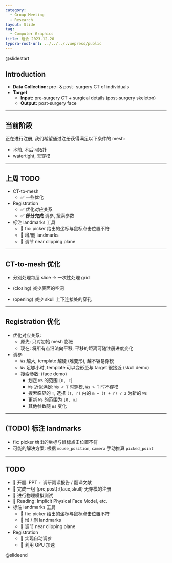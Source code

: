 ```yaml
---
category:
  - Group Meeting
  - Research
layout: Slide
tag:
  - Computer Graphics
title: 组会 2023-12-20
typora-root-url: ../../../.vuepress/public
---
```


@slidestart

## Introduction

- **Data Collection:** pre- & post- surgery CT of individuals
- **Target**
  - **Input:** pre-surgery CT + surgical details (post-surgery skeleton)
  - **Output:** post-surgery face

---

## 当前阶段

正在进行注册, 我们希望通过注册获得满足以下条件的 mesh:

- 术前, 术后同拓扑
- watertight, 无穿模

---

## 上周 TODO

- CT-to-mesh
  - ✅ 一些优化
- Registration
  - ✅ 优化对应关系
  - ✅ **部分完成** 调参, 搜索参数
- 标注 landmarks 工具
  - 🔳 fix: picker 给出的坐标与鼠标点击位置不符
  - 🔳 增/删 landmarks
  - 🔳 调节 near clipping plane

---

## CT-to-mesh 优化

- 分别处理每层 slice -> 一次性处理 grid

- (closing) 减少表面的空洞
- (opening) 减少 skull 上下连接处的穿孔

---

## Registration 优化

- 优化对应关系:
  - 原先: 只对初始 mesh 膨胀
  - 现在: 将所有点沿法向平移, 平移的距离可随注册进度变化
- 调参:
  - `Ws` 越大, template 越硬 (难变形), 越不容易穿模
  - `Ws` 足够小时, template 可以变形至与 target 很接近 (skull demo)
  - 搜索参数: (face demo)
    - 划定 `Ws` 的范围 `[0, r]`
    - `Ws` 近似满足: `Ws < T` 时穿模, `Ws > T` 时不穿模
    - 搜索临界的 `T`, 选择 `(T, r)` 内的 `m = (T + r) / 2` 为新的 `Ws`
    - 更新 `Ws` 的范围为 `[0, m]`
    - 其他参数随 `Ws` 变化

---

## (TODO) 标注 landmarks

- fix: picker 给出的坐标与鼠标点击位置不符
- 可能的解决方案: 根据 `mouse_position`, `camera` 手动推算 `picked_point`

---

## TODO

- 🔳 开题: PPT + 调研阅读报告 / 翻译文献
- 🔳 完成一组 {pre,post}:{face,skull} 无穿模的注册
- 🔳 进行物理模拟测试
- 🔳 Reading: Implicit Physical Face Model, etc.
- 标注 landmarks 工具
  - 🔳 fix: picker 给出的坐标与鼠标点击位置不符
  - 🔳 增 / 删 landmarks
  - 🔳 调节 near clipping plane
- Registration
  - 🔳 实现自动调参
  - 🔳 利用 GPU 加速

@slideend
